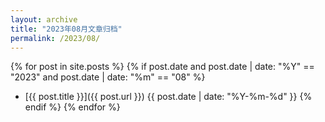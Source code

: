 ```yaml
---
layout: archive
title: "2023年08月文章归档"
permalink: /2023/08/
---
```


{% for post in site.posts %}
  {% if post.date and post.date | date: "%Y" == "2023" and post.date | date: "%m" == "08" %}
- [{{ post.title }}]({{ post.url }}) <span>{{ post.date | date: "%Y-%m-%d" }}</span>
  {% endif %}
{% endfor %}

